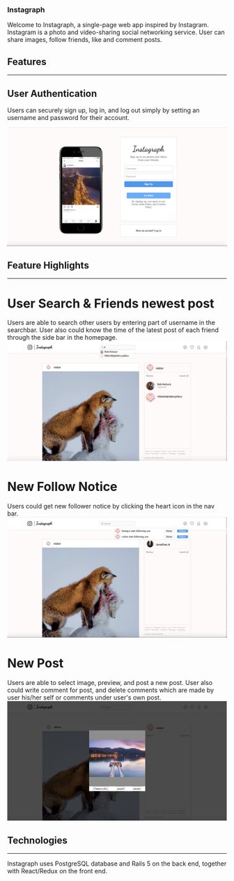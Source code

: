### Instagraph

Welcome to Instagraph, a single-page web app inspired by Instagram. Instagram is a photo and video-sharing social networking service. User can share images, follow friends, like and comment posts.

## Features
---

## User Authentication
Users can securely sign up, log in, and log out simply by setting an username and password for their account.

![Image description](instagraph_readme_images/auth.png)

## Feature Highlights
---
# User Search & Friends newest post
Users are able to search other users by entering part of username in the searchbar.
User also could know the time of the latest post of each friend through the side bar in the homepage.
![Image description](instagraph_readme_images/search_and_friendspost.png)

# New Follow Notice
Users could get new follower notice by clicking the heart icon in the nav bar.
![Image description](instagraph_readme_images/follow_notice.png)

# New Post
Users are able to select image, preview, and post a new post. User also could write comment for post, and delete comments which are made by user his/her self or comments under user's own post.
![Image description](instagraph_readme_images/new_post.png)

## Technologies
---
Instagraph uses PostgreSQL database and Rails 5 on the back end, together with React/Redux on the front end.
